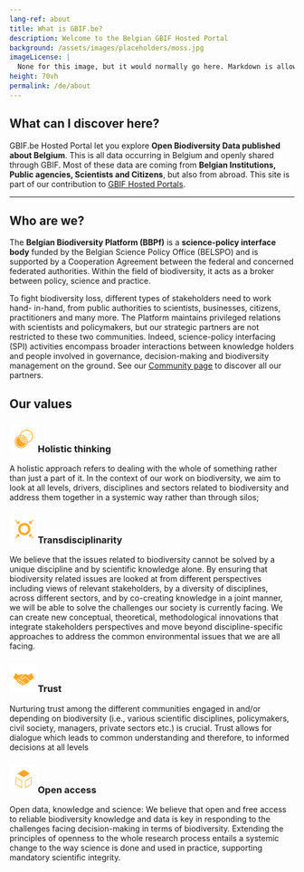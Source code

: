 ```yaml
---
lang-ref: about
title: What is GBIF.be?
description: Welcome to the Belgian GBIF Hosted Portal
background: /assets/images/placeholders/moss.jpg
imageLicense: |
  None for this image, but it would normally go here. Markdown is allowed.
height: 70vh
permalink: /de/about
---
```


## What can I discover here?

GBIF.be Hosted Portal let you explore **Open Biodiversity Data published about Belgium**. This is all data occurring in Belgium and openly shared through GBIF.
Most of these data are coming from **Belgian Institutions, Public agencies, Scientists and Citizens**, but also from abroad. This site is part of our contribution to [GBIF Hosted Portals](https://www.gbif.org/hosted-portals).

---

## Who are we?

The **Belgian Biodiversity Platform (BBPf)** is a **science-policy interface body** funded by the Belgian Science Policy Office (BELSPO) and is supported by a Cooperation Agreement between the federal and concerned federated authorities. Within the field of biodiversity, it acts as a broker between policy, science and practice.

To fight biodiversity loss, different types of stakeholders need to work hand- in-hand, from public authorities to scientists, businesses, citizens, practitioners and many more. The Platform maintains privileged relations with scientists and policymakers, but our strategic partners are not restricted to these two communities. Indeed, science-policy interfacing (SPI) activities encompass broader interactions between knowledge holders and people involved in governance, decision-making and biodiversity management on the ground.
See our [Community page](/community) to discover all our partners.

## Our values

### ![Holistic thinking](/assets/images/icons/valueHolistic.png)Holistic thinking

A holistic approach refers to dealing with the whole of something rather than just a part of it. In the context of our work on biodiversity, we aim to look at all levels, drivers, disciplines and sectors related to biodiversity and address them together in a systemic way rather than through silos;

### ![Transdisciplinarity](/assets/images/icons/valueTransdisciplinarity.png)Transdisciplinarity

We believe that the issues related to biodiversity cannot be solved by a unique discipline and by scientific knowledge alone. By ensuring that biodiversity related issues are looked at from different perspectives including views of relevant stakeholders, by a diversity of disciplines, across different sectors, and by co-creating knowledge in a joint manner, we will be able to solve the challenges our society is currently facing. We can create new conceptual, theoretical, methodological innovations that integrate stakeholders perspectives and move beyond discipline-specific approaches to address the common environmental issues that we are all facing.

### ![Trust](/assets/images/icons/valueTrust.png)Trust

Nurturing trust among the different communities engaged in and/or depending on biodiversity (i.e., various scientific disciplines, policymakers, civil society, managers, private sectors etc.) is crucial. Trust allows for dialogue which leads to common understanding and therefore, to informed decisions at all levels

### ![Open access](/assets/images/icons/valueOpen.png)Open access

Open data, knowledge and science: We believe that open and free access to reliable biodiversity knowledge and data is key in responding to the challenges facing decision-making in terms of biodiversity. Extending the principles of openness to the whole research process entails a systemic change to the way science is done and used in practice, supporting mandatory scientific integrity.
